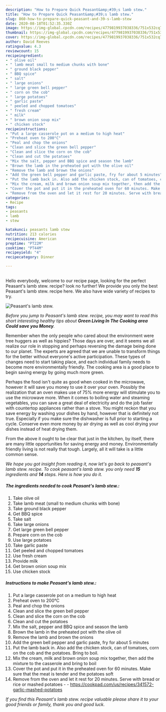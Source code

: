 ```yaml
---
description: "How to Prepare Quick Peasant&amp;#39;s lamb stew."
title: "How to Prepare Quick Peasant&amp;#39;s lamb stew."
slug: 860-how-to-prepare-quick-peasant-and-39-s-lamb-stew
date: 2020-08-18T01:52:35.330Z
image: https://img-global.cpcdn.com/recipes/4779819937038336/751x532cq70/peasants-lamb-stew-recipe-main-photo.jpg
thumbnail: https://img-global.cpcdn.com/recipes/4779819937038336/751x532cq70/peasants-lamb-stew-recipe-main-photo.jpg
cover: https://img-global.cpcdn.com/recipes/4779819937038336/751x532cq70/peasants-lamb-stew-recipe-main-photo.jpg
author: David Reeves
ratingvalue: 4.3
reviewcount: 15
recipeingredient:
- " olive oil"
- " lamb meat small to medium chunks with bone"
- " ground black pepper"
- " BBQ spice"
- " salt"
- " large onions"
- " large green bell pepper"
- " corn on the cob"
- " large potatoes"
- " garlic paste"
- " peeled and chopped tomatoes"
- " fresh cream"
- " milk"
- " brown onion soup mix"
- " chicken stock"
recipeinstructions:
- "Put a large casserole pot on a medium to high heat"
- "Preheat oven to 200°C"
- "Peal and chop the onions"
- "Clean and slice the green bell pepper"
- "Clean and slice the corn on the cob"
- "Clean and cut the potatoes"
- "Mix the salt, pepper and BBQ spice and season the lamb"
- "Brown the lamb in the preheated pot with the olive oil"
- "Remove the lamb and brown the onions"
- "Add the green bell pepper and garlic paste, fry for about 5 minutes"
- "Put the lamb back in. Also add the chicken stock, can of tomatoes, corn on the cob and the potatoes. Bring to boil."
- "Mix the cream, milk and brown onion soup mix together, then add the mixture to the casserole and bring to boil"
- "Cover the pot and put it in the preheated oven for 60 minutes. Make sure that the meat is tender and the potatoes soft"
- "Remove from the oven and let it rest for 20 minutes. Serve with bread or rice or mashed potatoes  https://cookpad.com/us/recipes/341572-garlic-mashed-potatoes"
categories:
- Recipe
tags:
- peasants
- lamb
- stew

katakunci: peasants lamb stew 
nutrition: 213 calories
recipecuisine: American
preptime: "PT22M"
cooktime: "PT44M"
recipeyield: "4"
recipecategory: Dinner

---
```

<br>
Hello everybody, welcome to our recipe page, looking for the perfect Peasant&#39;s lamb stew. recipe? look no further! We provide you only the best Peasant&#39;s lamb stew. recipe here. We also have wide variety of recipes to try.
<br>


![Peasant&#39;s lamb stew.](https://img-global.cpcdn.com/recipes/4779819937038336/751x532cq70/peasants-lamb-stew-recipe-main-photo.jpg)

<i>Before you jump to Peasant&#39;s lamb stew. recipe, you may want to read this short interesting healthy tips about 
<strong>Green Living In The Cooking area Could save you Money</strong>.</i>
</br>

Remember when the only people who cared about the environment were tree huggers as well as hippies? Those days are over, and it seems we all realize our role in stopping and perhaps reversing the damage being done to our planet. The experts are agreed that we are unable to transform things for the better without everyone's active participation. These types of changes need to start taking place, and each individual family needs to become more environmentally friendly. The cooking area is a good place to begin saving energy by going much more green.

Perhaps the food isn't quite as good when cooked in the microwave, however it will save you money to use it over your oven. Possibly the realization that an oven makes use of 75% more energy will stimulate you to use the microwave more. When it comes to boiling water and steaming vegetables, you can save a great deal of electricity and do the job faster with countertop appliances rather than a stove. You might reckon that you save energy by washing your dishes by hand, however that is definitely not true. Especially if you make sure the dishwasher is full prior to starting a cycle. Conserve even more money by air drying as well as cool drying your dishes instead of heat drying them.

From the above it ought to be clear that just in the kitchen, by itself, there are many little opportunities for saving energy and money. Environmentally friendly living is not really that tough. Largely, all it will take is a little common sense.


<i>We hope you got insight from reading it, now let's go back to peasant&#39;s lamb stew. recipe. To cook peasant&#39;s lamb stew. you only need <strong>15</strong> ingredients and <strong>14</strong> steps. Here is how you do it.
</i>

##### The ingredients needed to cook Peasant&#39;s lamb stew.:

1. Take  olive oil
1. Take  lamb meat (small to medium chunks with bone)
1. Take  ground black pepper
1. Get  BBQ spice
1. Take  salt
1. Take  large onions
1. Get  large green bell pepper
1. Prepare  corn on the cob
1. Use  large potatoes
1. Take  garlic paste
1. Get  peeled and chopped tomatoes
1. Use  fresh cream
1. Provide  milk
1. Get  brown onion soup mix
1. Use  chicken stock


##### Instructions to make Peasant&#39;s lamb stew.:

1. Put a large casserole pot on a medium to high heat
1. Preheat oven to 200°C
1. Peal and chop the onions
1. Clean and slice the green bell pepper
1. Clean and slice the corn on the cob
1. Clean and cut the potatoes
1. Mix the salt, pepper and BBQ spice and season the lamb
1. Brown the lamb in the preheated pot with the olive oil
1. Remove the lamb and brown the onions
1. Add the green bell pepper and garlic paste, fry for about 5 minutes
1. Put the lamb back in. Also add the chicken stock, can of tomatoes, corn on the cob and the potatoes. Bring to boil.
1. Mix the cream, milk and brown onion soup mix together, then add the mixture to the casserole and bring to boil
1. Cover the pot and put it in the preheated oven for 60 minutes. Make sure that the meat is tender and the potatoes soft
1. Remove from the oven and let it rest for 20 minutes. Serve with bread or rice or mashed potatoes -  - https://cookpad.com/us/recipes/341572-garlic-mashed-potatoes


<i>If you find this Peasant&#39;s lamb stew. recipe valuable please share it to your good friends or family, thank you and good luck.</i>
